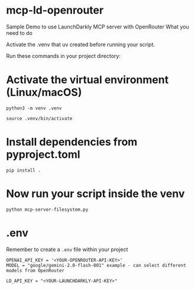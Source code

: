 # mcp-ld-openrouter
Sample Demo to use LaunchDarkly MCP server with OpenRouter
What you need to do

Activate the .venv that uv created before running your script.

Run these commands in your project directory:

# Activate the virtual environment (Linux/macOS)

```
python3 -m venv .venv

source .venv/bin/activate
```

# Install dependencies from pyproject.toml

```
pip install .
```

# Now run your script inside the venv

```
python mcp-server-filesystem.py
```

# .env
Remember to create a `.env` file within your project

```
OPENAI_API_KEY = '<YOUR-OPENROUTER-API-KEY>'
MODEL = "google/gemini-2.0-flash-001" example - can select different models from OpenRouter

LD_API_KEY = "<YOUR-LAUNCHDARKLY-API-KEY>"

```